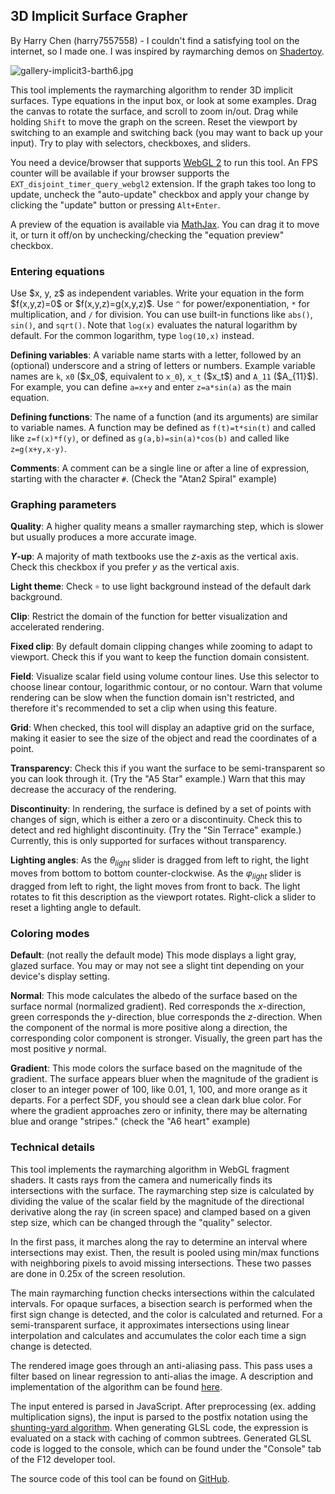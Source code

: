 <h2>3D Implicit Surface Grapher</h2>

<p>By Harry Chen (harry7557558) - I couldn't find a satisfying tool on the internet, so I made one. I was inspired by raymarching demos on <a href="https://www.shadertoy.com/" target="_blank">Shadertoy</a>.</p>

<img src="../src/gallery-implicit3-barth6.jpg" alt="gallery-implicit3-barth6.jpg" />

<p>This tool implements the raymarching algorithm to render 3D implicit surfaces. Type equations in the input box, or look at some examples. Drag the canvas to rotate the surface, and scroll to zoom in/out. Drag while holding <code>Shift</code> to move the graph on the screen. Reset the viewport by switching to an example and switching back (you may want to back up your input). Try to play with selectors, checkboxes, and sliders.</p>

<p>You need a device/browser that supports <a href="https://webglreport.com/?v=2" target="_blank">WebGL 2</a> to run this tool. An FPS counter will be available if your browser supports the <code>EXT_disjoint_timer_query_webgl2</code> extension. If the graph takes too long to update, uncheck the "auto-update" checkbox and apply your change by clicking the "update" button or pressing <code>Alt+Enter</code>.</p>

<p>A preview of the equation is available via <a href="https://www.mathjax.org/" target="_blank">MathJax</a>. You can drag it to move it, or turn it off/on by unchecking/checking the "equation preview" checkbox.</p>

<h3>Entering equations</h3>

<p>Use $x, y, z$ as independent variables. Write your equation in the form $f(x,y,z)=0$ or $f(x,y,z)=g(x,y,z)$. Use <code>^</code> for power/exponentiation, <code>*</code> for multiplication, and <code>/</code> for division. You can use built-in functions like <code>abs()</code>, <code>sin()</code>, and <code>sqrt()</code>. Note that <code>log(x)</code> evaluates the natural logarithm by default. For the common logarithm, type <code>log(10,x)</code> instead.</p>

<p><b>Defining variables</b>: A variable name starts with a letter, followed by an (optional) underscore and a string of letters or numbers. Example variable names are <code>k</code>, <code>x0</code> ($x_0$, equivalent to <code>x_0</code>), <code>x_t</code> ($x_t$) and <code>A_11</code> ($A_{11}$). For example, you can define <code>a=x+y</code> and enter <code>z=a*sin(a)</code> as the main equation.</p>

<p><b>Defining functions</b>: The name of a function (and its arguments) are similar to variable names. A function may be defined as <code>f(t)=t*sin(t)</code> and called like <code>z=f(x)*f(y)</code>, or defined as <code>g(a,b)=sin(a)*cos(b)</code> and called like <code>z=g(x+y,x-y)</code>.</p>

<p><b>Comments</b>: A comment can be a single line or after a line of expression, starting with the character <code>#</code>. (Check the "Atan2 Spiral" example)</p>

<h3>Graphing parameters</h3>

<p><b>Quality</b>: A higher quality means a smaller raymarching step, which is slower but usually produces a more accurate image.</p>

<p><b><i>Y</i>-up</b>: A majority of math textbooks use the <i>z</i>-axis as the vertical axis. Check this checkbox if you prefer <i>y</i> as the vertical axis.</p>

<p><b>Light theme</b>: Check <code>☼</code> to use light background instead of the default dark background.</p>

<p><b>Clip</b>: Restrict the domain of the function for better visualization and accelerated rendering.</p>

<p><b>Fixed clip</b>: By default domain clipping changes while zooming to adapt to viewport. Check this if you want to keep the function domain consistent.</p>

<p><b>Field</b>: Visualize scalar field using volume contour lines. Use this selector to choose linear contour, logarithmic contour, or no contour. Warn that volume rendering can be slow when the function domain isn't restricted, and therefore it's recommended to set a clip when using this feature.</p>

<p><b>Grid</b>: When checked, this tool will display an adaptive grid on the surface, making it easier to see the size of the object and read the coordinates of a point.</p>

<p><b>Transparency</b>: Check this if you want the surface to be semi-transparent so you can look through it. (Try the "A5 Star" example.) Warn that this may decrease the accuracy of the rendering.</p>

<p><b>Discontinuity</b>: In rendering, the surface is defined by a set of points with changes of sign, which is either a zero or a discontinuity. Check this to detect and red highlight discontinuity. (Try the "Sin Terrace" example.) Currently, this is only supported for surfaces without transparency.</p>

<p><b>Lighting angles</b>: As the <i>θ<sub>light</sub></i> slider is dragged from left to right, the light moves from bottom to bottom counter-clockwise. As the <i>φ<sub>light</sub></i> slider is dragged from left to right, the light moves from front to back. The light rotates to fit this description as the viewport rotates. Right-click a slider to reset a lighting angle to default.</p>

<h3>Coloring modes</h3>

<p><b>Default</b>: (not really the default mode) This mode displays a light gray, glazed surface. You may or may not see a slight tint depending on your device's display setting.</p>

<p><b>Normal</b>: This mode calculates the albedo of the surface based on the surface normal (normalized gradient). Red corresponds the <i>x</i>-direction, green corresponds the <i>y</i>-direction, blue corresponds the <i>z</i>-direction. When the component of the normal is more positive along a direction, the corresponding color component is stronger. Visually, the green part has the most positive <i>y</i> normal.</p>

<p><b>Gradient</b>: This mode colors the surface based on the magnitude of the gradient. The surface appears bluer when the magnitude of the gradient is closer to an integer power of 100, like 0.01, 1, 100, and more orange as it departs. For a perfect SDF, you should see a clean dark blue color. For where the gradient approaches zero or infinity, there may be alternating blue and orange "stripes." (check the "A6 heart" example)</p>

<h3>Technical details</h3>

<p>This tool implements the raymarching algorithm in WebGL fragment shaders. It casts rays from the camera and numerically finds its intersections with the surface. The raymarching step size is calculated by dividing the value of the scalar field by the magnitude of the directional derivative along the ray (in screen space) and clamped based on a given step size, which can be changed through the "quality" selector.</p>

<p>In the first pass, it marches along the ray to determine an interval where intersections may exist. Then, the result is pooled using min/max functions with neighboring pixels to avoid missing intersections. These two passes are done in 0.25x of the screen resolution.</p>

<p>The main raymarching function checks intersections within the calculated intervals. For opaque surfaces, a bisection search is performed when the first sign change is detected, and the color is calculated and returned. For a semi-transparent surface, it approximates intersections using linear interpolation and calculates and accumulates the color each time a sign change is detected.</p>

<p>The rendered image goes through an anti-aliasing pass. This pass uses a filter based on linear regression to anti-alias the image. A description and implementation of the algorithm can be found <a href="https://www.shadertoy.com/view/sllczM" target="_blank">here</a>.</p>

<p>The input entered is parsed in JavaScript. After preprocessing (ex. adding multiplication signs), the input is parsed to the postfix notation using the <a href="https://en.wikipedia.org/wiki/Shunting-yard_algorithm" target="_blank">shunting-yard algorithm</a>. When generating GLSL code, the expression is evaluated on a stack with caching of common subtrees. Generated GLSL code is logged to the console, which can be found under the "Console" tab of the F12 developer tool.</p>

<p>The source code of this tool can be found on <a href="https://github.com/harry7557558/spirulae/tree/master/implicit3" target="_blank">GitHub</a>.</p>
